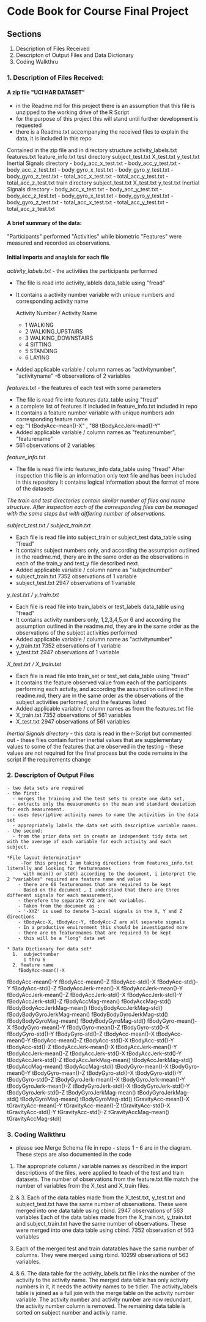 # Code Book for Course Final Project
## Sections
1. Description of Files Received
2. Descripton of Output Files and Data Dictionary
3. Coding Walkthru

### 1. Description of Files Received:

#### A zip file "UCI HAR DATASET"
- in the Readme.md for this project there is an assumption that this file is unzipped to the working drive of the R Script
- for the purpose of this project this will stand until further development is requested
- there is a Readme.txt accompanying the received files to explain the data, it is included in this repo

Contained in the zip file and in directory structure
  activity_labels.txt
  features.txt
  feature_info.txt
  test directory
    subject_test.txt
    X_test.txt
    y_test.txt
    Inertial Signals directory
    - body_acc_x_test.txt
    - body_acc_y_test.txt
    - body_acc_z_test.txt
    - body_gyro_x_test.txt
    - body_gyro_y_test.txt
    - body_gyro_z_test.txt
    - total_acc_x_test.txt
    - total_acc_y_test.txt
    - total_acc_z_test.txt
  train directory
    subject_test.txt
    X_test.txt
    y_test.txt
    Inertial Signals directory
    - body_acc_x_test.txt
    - body_acc_y_test.txt
    - body_acc_z_test.txt
    - body_gyro_x_test.txt
    - body_gyro_y_test.txt
    - body_gyro_z_test.txt
    - total_acc_x_test.txt
    - total_acc_y_test.txt
    - total_acc_z_test.txt
      
#### A brief summary of the data:
"Participants" performed "Activities" while biometric "Features" were measured and recorded as observations.

#### Initial imports and anaylsis for each file
*activity_labels.txt*  - the activities the participants performed
  - The file is read into activity_lablels data_table using "fread" 
  - It contains a activity number variable with unique numbers and corresponding activity name
    
    Activity Number / Activity Name 
     - 1 WALKING
     - 2 WALKING_UPSTAIRS
     - 3 WALKING_DOWNSTAIRS
     - 4 SITTING
     - 5 STANDING
     - 6 LAYING
   
  - Added applicable variable / column names as "activitynumber", "activityname"
  -6 observations of 2 variables
  
  *features.txt* - the features of each test with some parameters
  - The file is read file into features data_table using "fread"  
  - a complete list of features if included in feature_info.txt included in repo
  - It contains a feature number variable with unique numbers adn corresponding feature name
   - eg:  "1 tBodyAcc-mean()-X" , "88 tBodyAccJerk-mad()-Y"
  - Added applicable variable / column names as "featurenumber", "featurename"
  - 561 observations of 2 variables
  
  *feature_info.txt*
  - The file is read file into features_info data_table using "fread" 
  After inspection this file is an information only text file and has been included in this repository
  It contains logical information about the format of more of the datasets
  
  *The train and test directories contain similar number of files and name structure.  After inspection 
  each of the corresponding files can be managed with the same steps but with differing number of observations.*
  
  *subject_test.txt / subject_train.txt*
  - Each file is read file into subject_train or subject_test data_table using "fread" 
  - It contains subject numbers only, and according the assumption outlined in the readme.md, thery are in the 
    same order as the observations in each of the train_y and test_y file described next.
  - Added applicable variable / column name as "subjectnumber"
  - subject_train.txt 7352 observations of 1 variable
  - subject_test.txt 2947 observations of 1 variable
  
  *y_test.txt / y_train.txt*
  - Each file is read file into train_labels or test_labels data_table using "fread" 
  - It contains activity numbers only, 1,2,3,4,5,or 6 and according the assumption outlined in the readme.md, they are in the 
    same order as the observations of the subject activities performed
  - Added applicable variable / column name as "activitynumber"
  - y_train.txt 7352 observations of 1 variable
  - y_test.txt 2947 observations of 1 variable
  
   *X_test.txt / X_train.txt*
  - Each file is read file into train_set or test_set data_table using "fread" 
  - It contains the feature observed value from each of the participants performing each actvity,
    and according the assumption outlined in the readme.md, thery are in the 
    same order as the observations of the subject activities performed, and the features listed
  - Added applicable variable / column names as from the features.txt file
  - X_train.txt 7352 observations of 561 variables
  - X_test.txt 2947 observations of 561 variables
  
  *Inertial Signals directory*
    - this data is read in the r-Script but commented out
    - these files contain further inertial values that are supplementary values to some of the
      features that are observed in the testing
    - these values are not required for the final process but the code remains in the script if 
      the requirements change
  
  ### 2. Descripton of Output Files
    - two data sets are required
    - the first:  
      - merges the training and the test sets to create one data set,
      - extracts only the measurements on the mean and standard deviation for each measurement.
      - uses descriptive activity names to name the activities in the data set
      - appropriately labels the data set with descriptive variable names.
    - the second:
      - from the prior data set in create an independent tidy data set with the average of each variable for each activity and each               subject. 
    
    *File layout determination*
         -For this project I am taking directions from features_info.txt literally and looking for featurenames 
          with mean() or std() according to the document, i interpret the 2 "variables" required are feature name and value
        - there are 66 featurenames that are required to be kept
        - Based on the document , I understand that there are three different signals for each measurement, 
        - therefore the separate XYZ are not variables. 
        - Taken from the document as :
        - '-XYZ' is used to denote 3-axial signals in the X, Y and Z directions
        - tBodyAcc-X, tBodyAcc-Y, tBodyAcc-Z are all separate signals
        - In a productive environment this should be investigated more
        - there are 66 featurenames that are required to be kept
        - this will be a "long" data set

    * Data Dictionary for data set*
      1.  subjectnumber
          1 thru 6
      2. feature name 
        fBodyAcc-mean()-X
fBodyAcc-mean()-Y
fBodyAcc-mean()-Z
fBodyAcc-std()-X
fBodyAcc-std()-Y
fBodyAcc-std()-Z
fBodyAccJerk-mean()-X
fBodyAccJerk-mean()-Y
fBodyAccJerk-mean()-Z
fBodyAccJerk-std()-X
fBodyAccJerk-std()-Y
fBodyAccJerk-std()-Z
fBodyAccMag-mean()
fBodyAccMag-std()
fBodyBodyAccJerkMag-mean()
fBodyBodyAccJerkMag-std()
fBodyBodyGyroJerkMag-mean()
fBodyBodyGyroJerkMag-std()
fBodyBodyGyroMag-mean()
fBodyBodyGyroMag-std()
fBodyGyro-mean()-X
fBodyGyro-mean()-Y
fBodyGyro-mean()-Z
fBodyGyro-std()-X
fBodyGyro-std()-Y
fBodyGyro-std()-Z
tBodyAcc-mean()-X
tBodyAcc-mean()-Y
tBodyAcc-mean()-Z
tBodyAcc-std()-X
tBodyAcc-std()-Y
tBodyAcc-std()-Z
tBodyAccJerk-mean()-X
tBodyAccJerk-mean()-Y
tBodyAccJerk-mean()-Z
tBodyAccJerk-std()-X
tBodyAccJerk-std()-Y
tBodyAccJerk-std()-Z
tBodyAccJerkMag-mean()
tBodyAccJerkMag-std()
tBodyAccMag-mean()
tBodyAccMag-std()
tBodyGyro-mean()-X
tBodyGyro-mean()-Y
tBodyGyro-mean()-Z
tBodyGyro-std()-X
tBodyGyro-std()-Y
tBodyGyro-std()-Z
tBodyGyroJerk-mean()-X
tBodyGyroJerk-mean()-Y
tBodyGyroJerk-mean()-Z
tBodyGyroJerk-std()-X
tBodyGyroJerk-std()-Y
tBodyGyroJerk-std()-Z
tBodyGyroJerkMag-mean()
tBodyGyroJerkMag-std()
tBodyGyroMag-mean()
tBodyGyroMag-std()
tGravityAcc-mean()-X
tGravityAcc-mean()-Y
tGravityAcc-mean()-Z
tGravityAcc-std()-X
tGravityAcc-std()-Y
tGravityAcc-std()-Z
tGravityAccMag-mean()
tGravityAccMag-std()

### 3. Coding Walkthru
  - please see Merge Schema file in repo - steps 1 - 6 are in the diagram.  These steps are also documented in the code
  1. The appropriate column / variable names as described in the import descriptions of the files, were applied to teach of the test and train datasets.  The number of observations from the feature.txt file match the number of variables from the X_test and X_train files. 
  
  2. & 3. Each of the data tables made from the X_test.txt, y_test.txt and subject_test.txt have the same number of observations. These were merged into one data table using cbind.  2947 observations of 563 variables
  Each of the data tables made from the X_train.txt, y_train.txt and subject_train.txt have the same number of observations. These were merged into one data table using cbind. 7352 observation of 563 variables
  
  4. Each of the merged test and train datatables have the same number of columns.  They were merged using rbind.
       10299 observations of 563 variables.
       
  5. & 6. The data table for the activity_labels.txt file links the number of the activity to the activity name. The merged data table has only activity numbers in it, it needs the activity names to be tidier.  The activity_labels table is joined as a full join with the merge table on the activity number variable.  The activity number and activity number are now redundant, the activity number column is removed.  The remaining data table is sorted on subject number and activiy name.
  
  
  
  
